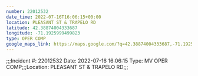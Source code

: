 ```yaml
---
number: 22012532
date_time: 2022-07-16T16:06:15+00:00
location: PLEASANT ST & TRAPELO RD
latitude: 42.38874004333687
longitude: -71.1925999499823
type: OPER COMP
google_maps_link: https://maps.google.com/?q=42.38874004333687,-71.1925999499823
---
```


;;;Incident #: 22012532  Date: 2022-07-16 16:06:15   Type: MV OPER COMP;;;Location: PLEASANT ST & TRAPELO RD;;;
